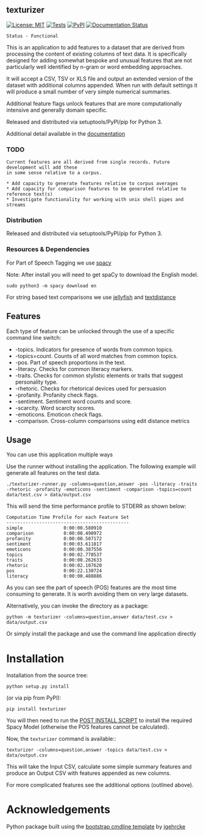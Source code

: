 texturizer
----------

[![License: MIT](https://img.shields.io/badge/License-MIT-yellow.svg)](https://opensource.org/licenses/MIT)
[![Tests](https://github.com/john-hawkins/texturizer/actions/workflows/python-package.yml/badge.svg)](https://github.com/john-hawkins/texturizer/actions/workflows/python-package.yml)
[![PyPI](https://img.shields.io/pypi/v/texturizer.svg)](https://pypi.org/project/texturizer)
[![Documentation Status](https://readthedocs.org/projects/texturizer/badge/?version=latest)](https://texturizer.readthedocs.io/en/latest/?badge=latest)

```
Status - Functional
```

This is an application to add features to a dataset that are derived from processing
the content of existing columns of text data. It is specifically designed for adding
somewhat bespoke and unusual features that are not particularly well identified by
n-gram or word embedding approaches.

It will accept a CSV, TSV or XLS file and output an extended version of
the dataset with additional columns appended. When run with default settings
it will produce a small number of very simple numerical summaries. 

Additional feature flags unlock features that are more computationally intensive and
generally domain specific.

Released and distributed via setuptools/PyPI/pip for Python 3.

Additional detail available in the [documentation](https://texturizer.readthedocs.io)

### TODO

```
Current features are all derived from single records. Future development will add these
in some sense relative to a corpus.

* Add capacity to generate features relative to corpus averages
* Add capacity for comparison features to be generated relative to reference text(s)
* Investigate functionality for working with unix shell pipes and streams

```

### Distribution

Released and distributed via setuptools/PyPI/pip for Python 3.


### Resources & Dependencies

For Part of Speech Tagging we use [spacy](https://spacy.io/usage/spacy-101)

Note: After install you will need to get spaCy to download the English model.
```
sudo python3 -m spacy download en
```
For string based text comparisons we use [jellyfish](https://pypi.org/project/jellyfish/) and
[textdistance](https://pypi.org/project/textdistance/)

## Features

Each type of feature can be unlocked through the use of a specific command line switch:

* -topics. Indicators for presence of words from common topics.
* -topics=count. Counts of all word matches from common topics.
* -pos. Part of speech proportions in the text.
* -literacy. Checks for common literacy markers.
* -traits. Checks for common stylistic elements or traits that suggest personality type.
* -rhetoric. Checks for rhetorical devices used for persuasion
* -profanity. Profanity check flags.
* -sentiment. Sentiment word counts and score.
* -scarcity. Word scarcity scores.
* -emoticons. Emoticon check flags.
* -comparison. Cross-column comparisons using edit distance metrics

## Usage

You can use this application multiple ways

Use the runner without installing the application. 
The following example will generate all features on the test data.

```
./texturizer-runner.py -columns=question,answer -pos -literacy -traits -rhetoric -profanity -emoticons -sentiment -comparison -topics=count data/test.csv > data/output.csv
```

This will send the time performance profile to STDERR as shown below:
```
Computation Time Profile for each Feature Set
---------------------------------------------
simple               0:00:00.580910
comparison           0:00:00.490972
profanity            0:00:00.507172
sentiment            0:00:03.611817
emoticons            0:00:00.387556
topics               0:00:02.778537
traits               0:00:00.262633
rhetoric             0:00:02.107620
pos                  0:00:22.130724
literacy             0:00:00.488886
```  

As you can see the part of speech (POS) features are the most time 
consuming to generate. It is worth avoiding them on very large datasets.

Alternatively, you can invoke the directory as a package:
 
```
python -m texturizer -columns=question,answer data/test.csv > data/output.csv
```

Or simply install the package and use the command line application directly


# Installation
Installation from the source tree:

```
python setup.py install
```

(or via pip from PyPI):

```
pip install texturizer
```

You will then need to run the [POST INSTALL SCRIPT](https://github.com/john-hawkins/texturizer/blob/master/POST_INSTALL.sh) to install the required Spacy Model (otherwise the POS features cannot be calculated).
 

Now, the ``texturizer`` command is available::

```
texturizer -columns=question,answer -topics data/test.csv > data/output.csv
```

This will take the Input CSV, calculate some simple summary features and 
produce an Output CSV with features appended as new columns.

For more complicated features see the additional options (outlined above).

# Acknowledgements

Python package built using the
[bootstrap cmdline template](https://github.com/jgehrcke/python-cmdline-bootstrap)
 by [jgehrcke](https://github.com/jgehrcke)


